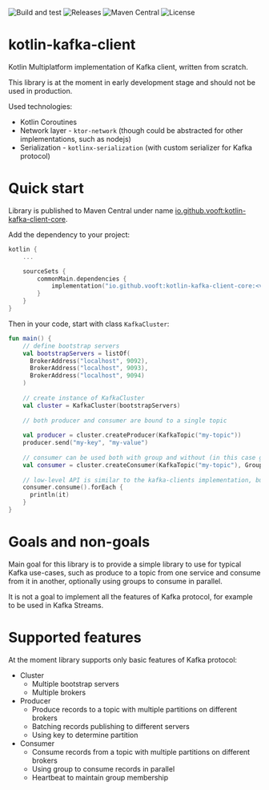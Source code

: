 ![Build and test](https://github.com/vooft/kotlin-kafka-client/actions/workflows/build.yml/badge.svg?branch=main)
![Releases](https://img.shields.io/github/v/release/vooft/kotlin-kafka-client)
![Maven Central](https://img.shields.io/maven-central/v/io.github.vooft/kotlin-kafka-client-core)
![License](https://img.shields.io/github/license/vooft/kotlin-kafka-client)

# kotlin-kafka-client
Kotlin Multiplatform implementation of Kafka client, written from scratch.

This library is at the moment in early development stage and should not be used in production.

Used technologies:
* Kotlin Coroutines
* Network layer - `ktor-network` (though could be abstracted for other implementations, such as nodejs)
* Serialization - `kotlinx-serialization` (with custom serializer for Kafka protocol)

# Quick start
Library is published to Maven Central under name [io.github.vooft:kotlin-kafka-client-core](https://central.sonatype.com/search?namespace=io.github.vooft).

Add the dependency to your project:
```kotlin
kotlin {
    ...

    sourceSets {
        commonMain.dependencies {
            implementation("io.github.vooft:kotlin-kafka-client-core:<version>")
        }
    }
}
```

Then in your code, start with class `KafkaCluster`:

```kotlin
fun main() {
    // define bootstrap servers
    val bootstrapServers = listOf(
      BrokerAddress("localhost", 9092),
      BrokerAddress("localhost", 9093),
      BrokerAddress("localhost", 9094)
    )
    
    // create instance of KafkaCluster
    val cluster = KafkaCluster(bootstrapServers)
    
    // both producer and consumer are bound to a single topic
    
    val producer = cluster.createProducer(KafkaTopic("my-topic"))
    producer.send("my-key", "my-value")
    
    // consumer can be used both with group and without (in this case group is not created and no offset remembered)
    val consumer = cluster.createConsumer(KafkaTopic("my-topic"), GroupId("my-group"))
    
    // low-level API is similar to the kafka-clients implementation, but Flow-based API is on the way
    consumer.consume().forEach {
      println(it)
    }
}
```

# Goals and non-goals

Main goal for this library is to provide a simple library to use for typical Kafka use-cases, 
such as produce to a topic from one service and consume from it in another, optionally using groups to consume in parallel.

It is not a goal to implement all the features of Kafka protocol, for example to be used in Kafka Streams.

# Supported features

At the moment library supports only basic features of Kafka protocol:
* Cluster
  * Multiple bootstrap servers
  * Multiple brokers
* Producer
  * Produce records to a topic with multiple partitions on different brokers
  * Batching records publishing to different servers
  * Using key to determine partition
* Consumer
  * Consume records from a topic with multiple partitions on different brokers
  * Using group to consume records in parallel
  * Heartbeat to maintain group membership

